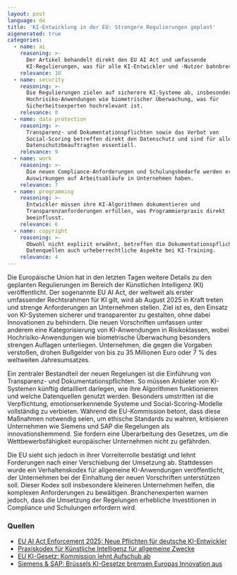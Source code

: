 ```yaml
---
layout: post
language: de
title: 'KI-Entwicklung in der EU: Strengere Regulierungen geplant'
aigenerated: true
categories:
  - name: ai
    reasoning: >-
      Der Artikel behandelt direkt den EU AI Act und umfassende
      KI-Regulierungen, was für alle KI-Entwickler und -Nutzer bahnbrechend ist.
    relevance: 10
  - name: security
    reasoning: >-
      Die Regulierungen zielen auf sicherere KI-Systeme ab, insbesondere bei
      Hochrisiko-Anwendungen wie biometrischer Überwachung, was für
      Sicherheitsexperten hochrelevant ist.
    relevance: 8
  - name: data protection
    reasoning: >-
      Transparenz- und Dokumentationspflichten sowie das Verbot von
      Social-Scoring betreffen direkt den Datenschutz und sind für alle
      Datenschutzbeauftragten essentiell.
    relevance: 9
  - name: work
    reasoning: >-
      Die neuen Compliance-Anforderungen und Schulungsbedarfe werden erhebliche
      Auswirkungen auf Arbeitsabläufe in Unternehmen haben.
    relevance: 7
  - name: programming
    reasoning: >-
      Entwickler müssen ihre KI-Algorithmen dokumentieren und
      Transparenzanforderungen erfüllen, was Programmierpraxis direkt
      beeinflusst.
    relevance: 6
  - name: copyright
    reasoning: >-
      Obwohl nicht explizit erwähnt, betreffen die Dokumentationspflichten für
      Datenquellen auch urheberrechtliche Aspekte bei KI-Training.
    relevance: 4
---
```


Die Europäische Union hat in den letzten Tagen weitere Details zu den geplanten Regulierungen im Bereich der Künstlichen Intelligenz (KI) veröffentlicht. Der sogenannte EU AI Act, der weltweit als erster umfassender Rechtsrahmen für KI gilt, wird ab August 2025 in Kraft treten und strenge Anforderungen an Unternehmen stellen. Ziel ist es, den Einsatz von KI-Systemen sicherer und transparenter zu gestalten, ohne dabei Innovationen zu behindern. Die neuen Vorschriften umfassen unter anderem eine Kategorisierung von KI-Anwendungen in Risikoklassen, wobei Hochrisiko-Anwendungen wie biometrische Überwachung besonders strengen Auflagen unterliegen. Unternehmen, die gegen die Vorgaben verstoßen, drohen Bußgelder von bis zu 35 Millionen Euro oder 7 % des weltweiten Jahresumsatzes.

<!--more-->

Ein zentraler Bestandteil der neuen Regelungen ist die Einführung von Transparenz- und Dokumentationspflichten. So müssen Anbieter von KI-Systemen künftig detailliert darlegen, wie ihre Algorithmen funktionieren und welche Datenquellen genutzt werden. Besonders umstritten ist die Verpflichtung, emotionserkennende Systeme und Social-Scoring-Modelle vollständig zu verbieten. Während die EU-Kommission betont, dass diese Maßnahmen notwendig seien, um ethische Standards zu wahren, kritisieren Unternehmen wie Siemens und SAP die Regelungen als innovationshemmend. Sie fordern eine Überarbeitung des Gesetzes, um die Wettbewerbsfähigkeit europäischer Unternehmen nicht zu gefährden.

Die EU sieht sich jedoch in ihrer Vorreiterrolle bestätigt und lehnt Forderungen nach einer Verschiebung der Umsetzung ab. Stattdessen wurde ein Verhaltenskodex für allgemeine KI-Anwendungen veröffentlicht, der Unternehmen bei der Einhaltung der neuen Vorschriften unterstützen soll. Dieser Kodex soll insbesondere kleineren Unternehmen helfen, die komplexen Anforderungen zu bewältigen. Branchenexperten warnen jedoch, dass die Umsetzung der Regelungen erhebliche Investitionen in Compliance und Schulungen erfordern wird.

### Quellen
- [EU AI Act Enforcement 2025: Neue Pflichten für deutsche KI-Entwickler](https://www.anwalt.de/rechtstipps/eu-ai-act-enforcement-2025-neue-pflichten-fuer-deutsche-ki-entwickler-246892.html)
- [Praxiskodex für Künstliche Intelligenz für allgemeine Zwecke](https://germany.representation.ec.europa.eu/news/praxiskodex-fur-kunstliche-intelligenz-fur-allgemeine-zwecke-veroffentlicht-2025-07-10_de)
- [EU KI-Gesetz: Kommission lehnt Aufschub ab](https://etoppc.com/eu-ki-gesetz-kommission-lehnt-aufschub-ab-strenge-fristen-fuer-ki-regulierung-bestaetigt/)
- [Siemens & SAP: Brüssels KI-Gesetze bremsen Europas Innovation aus](https://exxpress.at/economy/siemens-sap-bruessels-ki-gesetze-bremsen-europas-innovation-aus/)
